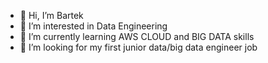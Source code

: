 - 👋 Hi, I’m Bartek
- 👀 I’m interested in Data Engineering
- 🌱 I’m currently learning AWS CLOUD and BIG DATA skills
- 💞️ I’m looking for my first junior data/big data engineer job


<!---
Barti-12/Barti-12 is a ✨ special ✨ repository because its `README.md` (this file) appears on your GitHub profile.
You can click the Preview link to take a look at your changes.
--->
